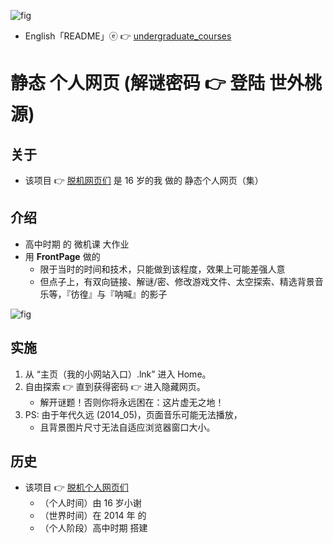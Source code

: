 <!-- ![fig](https://raw.githubusercontent.com/ChenZhu-Xie/offline_web_pages/master/img/index.png "『主入口』页面") -->
![fig](https://gitee.com/ChenZhu-Xie/offline_web_pages/raw/master/img/index.png "『主入口』页面")

* English「README」ⓔ 👉 [undergraduate_courses](https://gitee.com/ChenZhu-Xie/undergraduate_courses)

# 静态 个人网页 (解谜密码 :point_right: 登陆 世外桃源)

## 关于
* 该项目 👉 [脱机网页们](https://gitee.com/ChenZhu-Xie/1A2B_3C_4A5B) 是 16 岁的我 做的 静态个人网页（集）

## 介绍
* 高中时期 的 微机课 大作业
* 用 **FrontPage** 做的
    * 限于当时的时间和技术，只能做到该程度，效果上可能差强人意
    * 但点子上，有双向链接、解谜/密、修改游戏文件、太空探索、精选背景音乐等，『彷徨』与『呐喊』的影子

<!-- ![fig](https://raw.githubusercontent.com/ChenZhu-Xie/offline_web_pages/master/img/entrance.png "『隐藏入口 / 传送门』页面") -->
![fig](https://gitee.com/ChenZhu-Xie/offline_web_pages/raw/master/img/entrance.png "『主入口』页面")

## 实施
1. 从 “主页（我的小网站入口）.lnk” 进入 Home。  
2. 自由探索 :point_right: 直到获得密码 :point_right: 进入隐藏网页。
    * 解开谜题！否则你将永远困在：这片虚无之地！
3. PS: 由于年代久远 (2014_05)，页面音乐可能无法播放，  
    * 且背景图片尺寸无法自适应浏览器窗口大小。

## 历史
* 该项目 👉 [脱机个人网页们](https://gitee.com/ChenZhu-Xie/1A2B_3C_4A5B)
    * （个人时间）由 16 岁小谢
    * （世界时间）在 2014 年 的 
    * （个人阶段）高中时期 搭建

<!-- ## 软件架构
软件架构说明


## 安装教程

1.  xxxx
2.  xxxx
3.  xxxx

## 使用说明

1.  xxxx
2.  xxxx
3.  xxxx

## 参与贡献

1.  Fork 本仓库
2.  新建 Feat_xxx 分支
3.  提交代码
4.  新建 Pull Request


## 特技

1.  使用 Readme\_XXX.md 来支持不同的语言，例如 Readme\_en.md, Readme\_zh.md
2.  Gitee 官方博客 [blog.gitee.com](https://blog.gitee.com)
3.  你可以 [https://gitee.com/explore](https://gitee.com/explore) 这个地址来了解 Gitee 上的优秀开源项目
4.  [GVP](https://gitee.com/gvp) 全称是 Gitee 最有价值开源项目，是综合评定出的优秀开源项目
5.  Gitee 官方提供的使用手册 [https://gitee.com/help](https://gitee.com/help)
6.  Gitee 封面人物是一档用来展示 Gitee 会员风采的栏目 [https://gitee.com/gitee-stars/](https://gitee.com/gitee-stars/) -->
